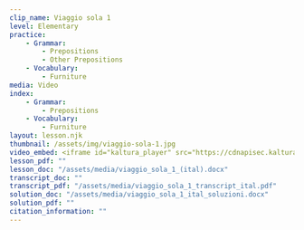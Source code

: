 ```yaml
---
clip_name: Viaggio sola 1
level: Elementary
practice: 
    - Grammar: 
        - Prepositions
        - Other Prepositions
    - Vocabulary: 
        - Furniture
media: Video
index: 
    - Grammar: 
        - Prepositions
    - Vocabulary: 
        - Furniture
layout: lesson.njk
thumbnail: /assets/img/viaggio-sola-1.jpg
video_embed: <iframe id="kaltura_player" src="https://cdnapisec.kaltura.com/p/1147242/sp/114724200/embedIframeJs/uiconf_id/9757771/partner_id/1147242?iframeembed=true&playerId=kaltura_player&entry_id=1_j0zlmcfo&flashvars[streamerType]=auto&amp;flashvars[localizationCode]=en&amp;flashvars[sideBarContainer.plugin]=true&amp;flashvars[sideBarContainer.position]=left&amp;flashvars[sideBarContainer.clickToClose]=true&amp;flashvars[chapters.plugin]=true&amp;flashvars[chapters.layout]=vertical&amp;flashvars[chapters.thumbnailRotator]=false&amp;flashvars[streamSelector.plugin]=true&amp;flashvars[EmbedPlayer.SpinnerTarget]=videoHolder&amp;flashvars[dualScreen.plugin]=true&amp;flashvars[Kaltura.addCrossoriginToIframe]=true&amp;&wid=1_c1awmhtt" width="400" height="285" allowfullscreen webkitallowfullscreen mozAllowFullScreen allow="autoplay *; fullscreen *; encrypted-media *" sandbox="allow-downloads allow-forms allow-same-origin allow-scripts allow-top-navigation allow-pointer-lock allow-popups allow-modals allow-orientation-lock allow-popups-to-escape-sandbox allow-presentation allow-top-navigation-by-user-activation" frameborder="0" title="viaggio_sola"></iframe>
lesson_pdf: ""
lesson_doc: "/assets/media/viaggio_sola_1_(ital).docx"
transcript_doc: ""
transcript_pdf: "/assets/media/viaggio_sola_1_transcript_ital.pdf"
solution_doc: "/assets/media/viaggio_sola_1_ital_soluzioni.docx"
solution_pdf: ""
citation_information: ""
---
```

